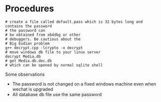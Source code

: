 # Procedures
```
# create a file called default.pass which is 32 bytes long and contains the password
# the password can
# be obtained from x64dbg or other
# debuggers. Be cautious about the
# Big Eudian problem
g++ decrypt.cpp -lcrypto -o decrypt
# move windows db file to your linux server
decrypt Media.db
# get Media.db.dec.db
# which can be opened by normal sqlite shell
```

Some observations
* The password is not changed on a fixed windows machine
  even when wechat is upgraded
* All database db file use the same password

